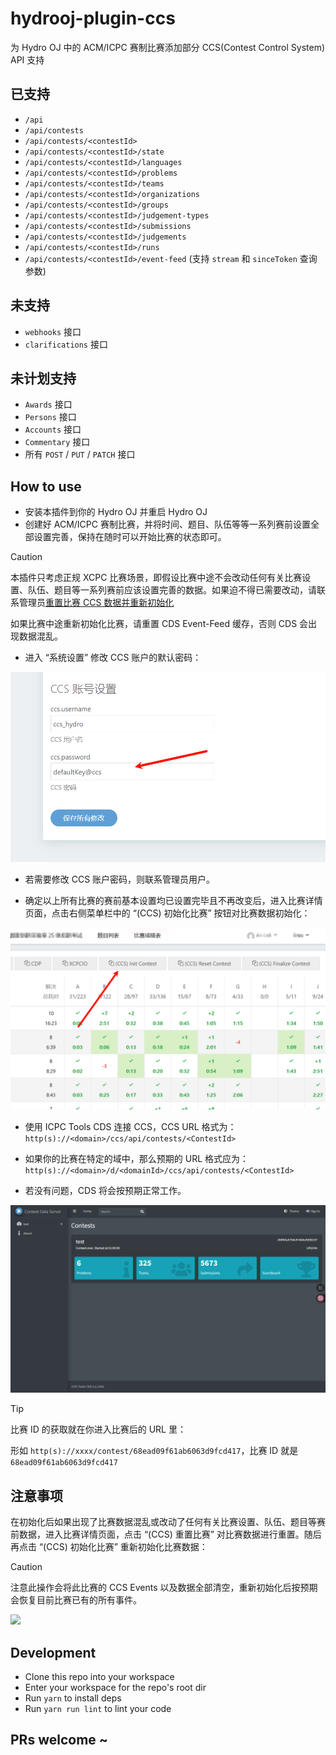 # hydrooj-plugin-ccs

为 Hydro OJ 中的 ACM/ICPC 赛制比赛添加部分 CCS(Contest Control System) API 支持

## 已支持

- `/api`
- `/api/contests`
- `/api/contests/<contestId>`
- `/api/contests/<contestId>/state`
- `/api/contests/<contestId>/languages`
- `/api/contests/<contestId>/problems`
- `/api/contests/<contestId>/teams`
- `/api/contests/<contestId>/organizations`
- `/api/contests/<contestId>/groups`
- `/api/contests/<contestId>/judgement-types`
- `/api/contests/<contestId>/submissions`
- `/api/contests/<contestId>/judgements`
- `/api/contests/<contestId>/runs`
- `/api/contests/<contestId>/event-feed` (支持 `stream` 和 `sinceToken` 查询参数)

## 未支持

- `webhooks` 接口
- `clarifications` 接口

## 未计划支持

- `Awards` 接口
- `Persons` 接口
- `Accounts` 接口
- `Commentary` 接口
- 所有 `POST` / `PUT` / `PATCH` 接口

## How to use

- 安装本插件到你的 Hydro OJ 并重启 Hydro OJ
- 创建好 ACM/ICPC 赛制比赛，并将时间、题目、队伍等等一系列赛前设置全部设置完善，保持在随时可以开始比赛的状态即可。

> [!CAUTION]
> 本插件只考虑正规 XCPC 比赛场景，即假设比赛中途不会改动任何有关比赛设置、队伍、题目等一系列赛前应该设置完善的数据。如果迫不得已需要改动，请联系管理员[重置比赛 CCS 数据并重新初始化](#注意事项)
>
> 如果比赛中途重新初始化比赛，请重置 CDS Event-Feed 缓存，否则 CDS 会出现数据混乱。

- 进入 “系统设置” 修改 CCS 账户的默认密码：

![](./.img/change-default-passwd.png)

- 若需要修改 CCS 账户密码，则联系管理员用户。

- 确定以上所有比赛的赛前基本设置均已设置完毕且不再改变后，进入比赛详情页面，点击右侧菜单栏中的 “(CCS) 初始化比赛” 按钮对比赛数据初始化：

![](./.img/init-contest.png)

- 使用 ICPC Tools CDS 连接 CCS，CCS URL 格式为：  
`http(s)://<domain>/ccs/api/contests/<ContestId>`
- 如果你的比赛在特定的域中，那么预期的 URL 格式应为：  
`http(s)://<domain>/d/<domainId>/ccs/api/contests/<ContestId>`

- 若没有问题，CDS 将会按预期正常工作。

![](./.img/cds.png)

> [!TIP]
> 比赛 ID 的获取就在你进入比赛后的 URL 里：
>
> 形如 `http(s)://xxxx/contest/68ead09f61ab6063d9fcd417`，比赛 ID 就是 `68ead09f61ab6063d9fcd417`

## 注意事项

在初始化后如果出现了比赛数据混乱或改动了任何有关比赛设置、队伍、题目等赛前数据，进入比赛详情页面，点击 “(CCS) 重置比赛” 对比赛数据进行重置。随后再点击 “(CCS) 初始化比赛” 重新初始化比赛数据：

> [!CAUTION]
> 注意此操作会将此比赛的 CCS Events 以及数据全部清空，重新初始化后按预期会恢复目前比赛已有的所有事件。

![](./.img/reset-contest.png)

## Development

- Clone this repo into your workspace
- Enter your workspace for the repo's root dir
- Run `yarn` to install deps
- Run `yarn run lint` to lint your code

## PRs welcome ~